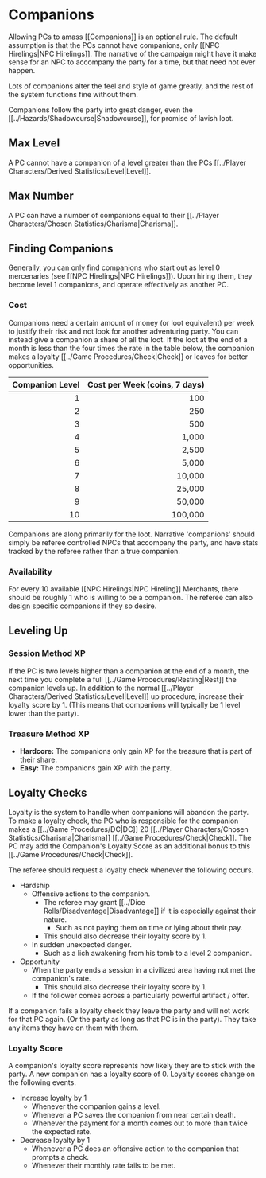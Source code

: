 # Companions

Allowing PCs to amass [[Companions]] is an optional rule. The default assumption is that the PCs cannot have companions, only [[NPC Hirelings\|NPC Hirelings]]. The narrative of the campaign might have it make sense for an NPC to accompany the party for a time, but that need not ever happen.

Lots of companions alter the feel and style of game greatly, and the rest of the system functions fine without them.

Companions follow the party into great danger, even the [[../Hazards/Shadowcurse\|Shadowcurse]], for promise of lavish loot.
## Max Level
A PC cannot have a companion of a level greater than the PCs [[../Player Characters/Derived Statistics/Level\|Level]].
## Max Number
A PC can have a number of companions equal to their [[../Player Characters/Chosen Statistics/Charisma\|Charisma]].

## Finding Companions
Generally, you can only find companions who start out as level 0 mercenaries (see [[NPC Hirelings\|NPC Hirelings]]). Upon hiring them, they become level 1 companions, and operate effectively as another PC.
### Cost
Companions need a certain amount of money (or loot equivalent) per week to justify their risk and not look for another adventuring party. You can instead give a companion a share of all the loot. If the loot at the end of a month is less than the four times the rate in the table below, the companion makes a loyalty [[../Game Procedures/Check\|Check]] or leaves for better opportunities.

| Companion Level | Cost per Week (coins, 7 days) |
| --------------: | ----------------------------: |
|               1 |                           100 |
|               2 |                           250 |
|               3 |                           500 |
|               4 |                         1,000 |
|               5 |                         2,500 |
|               6 |                         5,000 |
|               7 |                        10,000 |
|               8 |                        25,000 |
|               9 |                        50,000 |
|              10 |                       100,000 |
Companions are along primarily for the loot. Narrative 'companions' should simply be referee controlled NPCs that accompany the party, and have stats tracked by the referee rather than a true companion.
### Availability
For every 10 available [[NPC Hirelings\|NPC Hireling]] Merchants, there should be roughly 1 who is willing to be a companion. The referee can also design specific companions if they so desire.

## Leveling Up

### Session Method XP
If the PC is two levels higher than a companion at the end of a month, the next time you complete a full [[../Game Procedures/Resting\|Rest]] the companion levels up. In addition to the normal [[../Player Characters/Derived Statistics/Level\|Level]] up procedure, increase their loyalty score by 1. (This means that companions will typically be 1 level lower than the party).
### Treasure Method XP
- **Hardcore:** The companions only gain XP for the treasure that is part of their share.
- **Easy:** The companions gain XP with the party.

## Loyalty Checks

Loyalty is the system to handle when companions will abandon the party. To make a loyalty check, the PC who is responsible for the companion makes a [[../Game Procedures/DC\|DC]] 20 [[../Player Characters/Chosen Statistics/Charisma\|Charisma]] [[../Game Procedures/Check\|Check]]. The PC may add the Companion's Loyalty Score as an additional bonus to this [[../Game Procedures/Check\|Check]].

The referee should request a loyalty check whenever the following occurs.
- Hardship
	- Offensive actions to the companion.
		- The referee may grant [[../Dice Rolls/Disadvantage\|Disadvantage]] if it is especially against their nature.
			- Such as not paying them on time or lying about their pay.
		- This should also decrease their loyalty score by 1.
	- In sudden unexpected danger. 
		- Such as a lich awakening from his tomb to a level 2 companion. 
- Opportunity
	- When the party ends a session in a civilized area having not met the companion's rate.
		- This should also decrease their loyalty score by 1.
	- If the follower comes across a particularly powerful artifact / offer.

If a companion fails a loyalty check they leave the party and will not work for that PC again. (Or the party as long as that PC is in the party). They take any items they have on them with them.
### Loyalty Score
A companion's loyalty score represents how likely they are to stick with the party. A new companion has a loyalty score of 0. Loyalty scores change on the following events.

- Increase loyalty by 1
	- Whenever the companion gains a level.
	- Whenever a PC saves the companion from near certain death.
	- Whenever the payment for a month comes out to more than twice the expected rate.
- Decrease loyalty by 1
	- Whenever a PC does an offensive action to the companion that prompts a check.
	- Whenever their monthly rate fails to be met.